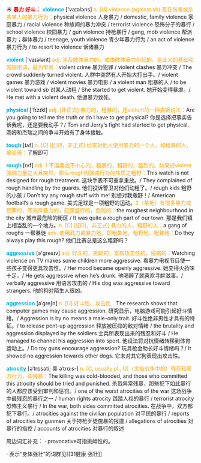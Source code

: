 ☀ <font color="red">**暴力 好斗：**</font>
<font color="sky blue">**violence**</font> ['vaɪələns] 
<font color="orange">n. [U] violence (against sb) 意在伤害或杀害某人的暴力行为：</font>physical violence 人身暴力 / domestic, family violence 家庭暴力 / racial violence 种族间的暴力冲突 / terrorist violence 恐怖分子的暴行 / school violence 校园暴力 / gun violence 持枪暴行 / gang, mob violence 帮派暴力；群体暴力 / teenage, youth violence 青少年暴力行为 / an act of violence 暴力行为 / to resort to violence 诉诸暴力

<font color="sky blue">**violent**</font> ['vaɪələnt] 
<font color="orange">adj. 涉及肢体暴力的，或由肢体暴力引起的。是此义的基础和常规用词，最为常用：</font>violent crime 暴力犯罪 / violent clashes 暴力冲突 / The crowd suddenly turned violent. 人群中突然有人开始大打出手。/ violent games 暴力游戏 / violent movies 暴力电影 / a violent man 粗暴的人 / to be violent toward sb 对某人动粗 / She started to get violent. 她开始变得暴虐。/ He met with a violent death. 他遭暴力致死。

<font color="sky blue">**physical**</font> ['fɪzɪkl] 
<font color="orange">adj. [非正式] 暴力的，粗暴的，是violent的一种委婉说法：</font>Are you going to tell me the truth or do I have to get physical? 你是选择把事实告诉我呢，还是要我动手？/ Tom and Jerry’s fight had started to get physical. 汤姆和杰瑞之间的争斗开始有了身体接触。

<font color="sky blue">**tough**</font> [tʌf] 
<font color="orange">n. [C] [旧时，非正式] 经常对他人使用暴力的一个人，如粗暴的人，暴徒等：</font>了解即可

<font color="sky blue">**rough**</font> [rʌf] 
<font color="orange">adj. 1 不温柔或不小心的，粗暴的，粗野的，猛烈的。如果说violent强调力量之大且突然，那么rough则强调行为的性质之粗野：</font>This watch is not designed for rough treatment. 这块手表不可重拿重放。/ They complained of rough handling by the guards. 他们投诉警卫对他们动粗了。/ rough kids 粗野的小孩 / Don’t try any rough stuff with me! 别想对我撒野！/ American football’s a rough game. 美式足球是一项粗野的运动。<font color="orange">2（某地）有很多暴力或犯罪的，即充斥暴力的，犯罪盛行的，危险的：</font>the roughest neighbourhood in the city 城市最危险的街区 / It was quite a rough part of our town. 那是我们镇上相当乱的一个地方。<font color="orange">n. [C] [旧时，非正式] 暴力的人，粗野的人：</font>a gang of roughs 一帮暴徒 <font color="orange">adv. 使用武力或暴力地，即粗鲁地，粗野地，粗暴地：</font>Do they always play this rough? 他们比赛总是这么粗野吗？

<font color="sky blue">**aggressive**</font> [ə'ɡresɪv] 
<font color="orange">adj. 好斗的，挑衅的，富有攻击性的，侵略的：</font>Watching violence on TV makes some children more aggressive. 看暴力电视节目使一些孩子变得更具攻击性。/ Her mood became openly aggressive. 她变得火药味十足。/ He gets aggressive when he’s drunk. 他喝醉了就喜欢寻衅滋事。/ verbally aggressive 用语言攻击的 / His dog was aggressive toward strangers. 他的狗对陌生人很凶。
           
<font color="sky blue">**aggression**</font> [əˈgreʃn]
<font color="orange">n. [U] 好斗性、攻击性：</font>The research shows that computer games may cause aggression. 研究显示，电脑游戏可能引起好斗情绪。/ Aggression is by no means a male-only trait. 好斗性绝非男性才具有的特征。/ to release pent-up aggression 释放被压抑的敌对情绪 / the brutality and aggression displayed by the soldiers 士兵所表现出来的残忍和好斗 / He managed to channel his aggression into sport. 他设法将对抗情绪转移到体育运动上。/ Do toy guns encourage aggression? 玩具枪会助长好斗情绪吗？/ It showed no aggression towards other dogs. 它未对其它狗表现出攻击性。           

<font color="sky blue">**atrocity**</font> [əˈtrɒsəti; 美 əˈtrɑ:s-]
<font color="orange">n. [C, usually pl., U]（尤指战争中的）残忍和暴力行为，即残暴：</font>The killing was cold-blooded, and those who committed this atrocity should be tried and punished. 杀戮异常残暴，那些犯下如此暴行的人都应该受到审判和惩罚。/ one of the worst atrocities of the war 这场战争中最残忍的暴行之一 / human rights atrocity 践踏人权的暴行 / terrorist atrocity 恐怖主义暴行 / In the war, both sides committed atrocities. 在战争中，双方都犯下暴行。/ atrocities against the civilian population 对平民的暴行 / reports of atrocities by gunmen 关于持枪歹徒施暴的报道 / allegations of atrocities 对暴行的指控 / accounts of atrocities 对暴行的叙述

周边词汇补充：
· provocative可指挑衅性的。

· 表示“身体强壮”的词群见[[31健康 强壮]]
